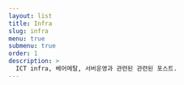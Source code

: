 ```yaml
---
layout: list
title: Infra
slug: infra
menu: true
submenu: true
order: 1
description: >
  ICT infra, 베어메탈, 서버운영과 관련된 관련된 포스트.  
---
```

